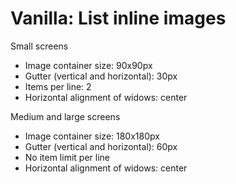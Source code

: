 # Vanilla: List inline images

Small screens
- Image container size: 90x90px
- Gutter (vertical and horizontal): 30px
- Items per line: 2
- Horizontal alignment of widows: center

Medium and large screens
- Image container size: 180x180px
- Gutter (vertical and horizontal): 60px
- No item limit per line
- Horizontal alignment of widows: center